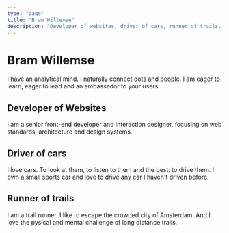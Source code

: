 ```yaml
---
type: "page"
title: "Bram Willemse"
description: "Developer of websites, driver of cars, runner of trails. Bram is a senior front-end developer and interaction designer."
---
```


# Bram Willemse
I have an analytical mind. I naturally connect dots and people. I am eager to learn, eager to lead and an ambassador to your users.

## Developer of Websites
I am a senior front-end developer and interaction designer, focusing on web standards, architecture and design systems.

## Driver of cars
I love cars. To look at them, to listen to them and the best: to drive them. I own a small sports car and love to drive any car I haven't driven before.

## Runner of trails
I am a trail runner. I like to escape the crowded city of Amsterdam. And I love the pysical and mental challenge of long distance trails.

